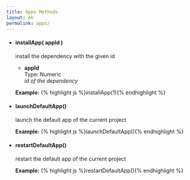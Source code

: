 ```yaml
---
title: Apps Methods
layout: en
permalink: apps/
---
```


<ul>
	<li>
		<h4 id="install">installApp( appId )</h4>
		<p>install the dependency with the given id</p>
		<p><ul>
			<li>
				<strong>appId</strong>
				<div>Type: Numeric</div>
				<em>id of the dependency</em>
			</li>
		</ul></p>
		<p>
		<strong>Example:</strong>
		{% highlight js %}installApp(1){% endhighlight %}
		</p>
	</li>
	<li>
		<h4 id="launch">launchDefaultApp()</h4>
		<p>launch the default app of the current project</p>
		<strong>Example:</strong>
		{% highlight js %}launchDefaultApp(){% endhighlight %}
		</p>
	</li>
	<li>
		<h4 id="restart">restartDefaultApp()</h4>
		<p>restart the default app of the current project</p>
		<strong>Example:</strong>
		{% highlight js %}restartDefaultApp(){% endhighlight %}
		</p>
	</li>
</ul>